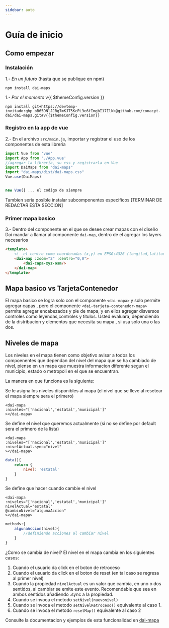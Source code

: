 ```yaml
---
sidebar: auto
---
```


# Guía de inicio

## Como empezar

### Instalación

1.- *En un futuro* (hasta que se publique en npm)

`npm install dai-maps`


1.- *Por el momento* v{{ $themeConfig.version }}


`npm install git+https://devtemp-invitado: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@github.com/conacyt-dai/dai-maps.git#v{{$themeConfig.version}}`


### Registro en la app de vue
2.- En el archivo `src/main.js`, importar y registrar el uso de los componentes de esta libreria
```javascript
import Vue from 'vue'
import App from './App.vue'
//agregar la libreria, su css y registrarla en Vue
import DaiMaps from "dai-maps"
import "dai-maps/dist/dai-maps.css"
Vue.use(DaiMaps)


new Vue({ ... el codigo de siempre
```

Tambien seria posible instalar subcomponentes especificos [TERMINAR DE REDACTAR ESTA SECCION]

### Primer mapa basico
3.- Dentro del componente en el que se desee crear mapas con el diseño Dai mandar a llamar al componente `dai-map`, dentro de el agregar los layers necesarios
```html
<template>
    <!--el centro como coordenadas (x,y) en EPSG:4326 (longitud,latitud) -->
    <dai-map :zoom="2" :centro="0,0">
        <dai-capa-xyz-osm/>
    </dai-map>
</template>

```

## Mapa basico vs TarjetaContenedor

El mapa basico se logra solo con el componente `<dai-mapa>` y solo permite agregar capas , pero el componente `<dai-tarjeta-contenedor-mapa>` permite agregar encabezados y pie de mapa, y en ellos agregar disversos controles como leyendas,controles y titulos. Usted evaluara, dependiendo de la distribucion y elementos que necesita su mapa , si usa solo una o las dos.

## Niveles de mapa

Los niveles en el mapa tienen como objetivo avisar a todos los compoenentes que dependan del nivel del mapa que se ha cambiado de nivel, piense en un mapa que muestra informacion diferente segun el municipio, estado o metropoli en el que se encuentran. 

La manera en que funciona es la siguiente:

Se le asigna los niveles disponibles al mapa (el nivel que se lleve al resetear el mapa siempre sera el primero)
```html{2}
<dai-mapa 
:niveles="['nacional','estatal','municipal']"
></dai-mapa>
```

Se define el nivel que queremos actualmente (si no se define por default sera el primero de la lista)
```html{3}
<dai-mapa 
:niveles="['nacional','estatal','municipal']"
:nivelActual.sync="nivel"
></dai-mapa>
```
```javascript
data(){
    return {
        nivel: 'estatal'
    }
}
```

Se define que hacer cuando cambie el nivel
```html{4}
<dai-mapa 
:niveles="['nacional','estatal','municipal']"
nivelActual="estatal"
@cambioNivel="algunaAccion"
></dai-mapa>
```
```javascript
methods:{
    algunaAccion(nivel){
        //definiendo acciones al cambiar nivel
    }
}
```

¿Como se cambia de nivel?
El nivel en el mapa cambia en los siguientes casos:

1. Cuando el usuario da click en el boton de retroceso <span class="dai-icon-regresar"></span>
2. Cuando el usuario da click en el boton de reset <span class="dai-icon-centrar"></span> (en tal caso se regresa al primer nivel)
3. Cuando la propiedad `nivelActual` es un valor que cambia, en uno o dos sentidos, al cambiar se emite este evento. Recomendable que sea en ambos sentidos añadiendo .sync a la propiedad.
4. Cuando se invoca el metodo `setNivel(nuevonivel)`
5. Cuando se invoca el metodo `setNivelRetroceso()` equivalente al caso 1.
6. Cuando se invoca el metodo `resetMap()` equivalente al caso 2


Consulte la documentacion y ejemplos de esta funcionalidad en [dai-mapa](/componentes/README.md)